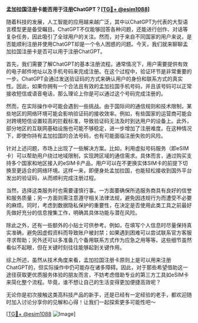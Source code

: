 **孟加拉国注册卡能否用于注册ChatGPT？[[TG💪+ @esim1088](https://t.me/s/esim1088)]**

随着科技的发展，人工智能的应用越来越广泛，其中以ChatGPT为代表的大型语言模型更是备受瞩目。ChatGPT不仅能够回答各种问题，还能进行创作、对话等复杂任务，因此吸引了全球用户的关注。然而，对于来自不同国家的用户来说，是否能顺利注册并使用ChatGPT却是一个令人困惑的问题。今天，我们就来聊聊孟加拉国注册卡是否可以用于注册ChatGPT。

首先，我们需要了解ChatGPT的基本注册流程。通常情况下，用户需要提供有效的电子邮件地址以及手机号码来完成注册。在这个过程中，验证环节是非常重要的一步。ChatGPT会通过发送验证码的方式来确认用户的身份和联系方式的真实性。因此，如果你拥有一个合法且有效的孟加拉国手机号码，并且该号码可以正常接收短信或语音电话，那么理论上你是可以通过这个号码完成注册的。

然而，在实际操作中可能会遇到一些挑战。由于国际间的通信规则和技术限制，某些地区的网络环境可能会影响验证码的接收效率。例如，有些国家的运营商可能会对跨境短信设置较高的拦截标准，导致验证码无法及时到达用户的设备上。此外，部分地区的互联网基础设施也可能不够稳定，进一步增加了注册难度。在这种情况下，即使你持有孟加拉国的合法号码，也有可能面临注册失败的风险。

针对上述问题，市场上出现了一些解决方案。比如，利用虚拟号码服务（即eSIM卡）可以帮助用户绕过地域限制，实现跨区域的通信需求。具体而言，通过购买支持多个国家和地区接入的eSIM卡产品，用户可以在不更换实体SIM卡的前提下切换至更适合的网络环境。这样一来，即便身处孟加拉国，也能轻松接收到国外平台发出的验证码，从而顺利完成注册过程。

当然，选择这类服务时也需要谨慎行事。一方面要确保所选服务商具有良好的信誉和服务质量；另一方面则需注意遵守相关法律法规，避免因违规行为而遭受不必要的麻烦。同时，考虑到数据隐私保护的重要性，在决定是否使用此类工具之前最好先做好充分的信息搜集工作，明确其具体功能与潜在风险。

除此之外，还有一些额外的小贴士可供参考。例如，在填写个人信息时尽量保持真实准确，避免因虚假资料而导致账户被封禁；如果遇到困难可以尝试联系官方客服寻求帮助；另外还可以多准备几个备用联系方式作为应急之用等等。这些细节虽然看似不起眼，但在关键时刻往往能够起到关键作用。

综上所述，虽然从技术角度来看，孟加拉国注册卡原则上是可以用来注册ChatGPT的，但实际操作中仍可能存在诸多障碍。因此，对于那些希望借助这一途径获取更优质服务体验的朋友而言，不妨考虑借助专业的第三方工具如eSIM卡来简化整个流程。毕竟，谁不想让自己的生活变得更加便捷高效呢？

无论你是初次接触这类高科技产品的新手，还是已经有一定经验的老手，都欢迎随时加入讨论分享你的见解和心得！让我们一起探索更多可能性吧～

[[TG💪+ @esim1088](https://t.me/s/esim1088) ![Image](https://i.postimg.cc/4NQfJmqS/Snipaste-2025-05-13-00-14-12.png)]